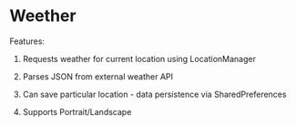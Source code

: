 Weether
======

Features:

1) Requests weather for current location using LocationManager 

2) Parses JSON from external weather API

3) Can save particular location - data persistence via SharedPreferences

4) Supports Portrait/Landscape
